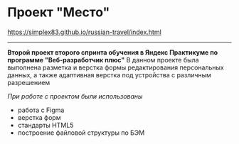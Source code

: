 # Проект "Место"
https://simplex83.github.io/russian-travel/index.html
________________________________
__Второй проект второго спринта обучения в Яндекс Практикуме по программе "Веб-разработчик плюс"__
В данном проекте была выполнена разметка и верстка формы редактирования персональных данных, а также адаптивная верстка под устройства с различным разрешением

_При работе с проектом были использованы_
* работа с Figma
* верстка форм
* стандарты HTML5
* построение файловой структуры по БЭМ
